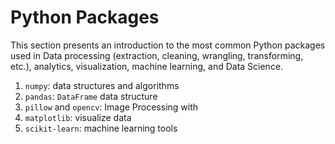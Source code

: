 # Python Packages

This section presents an introduction to the most common Python packages used in Data processing (extraction, cleaning, wrangling, transforming, etc.), analytics, visualization, machine learning, and Data Science.

1. `numpy`: data structures and algorithms
2. `pandas`: `DataFrame` data structure
3. `pillow` and `opencv`: Image Processing with 
4. `matplotlib`: visualize data
5. `scikit-learn`: machine learning tools

